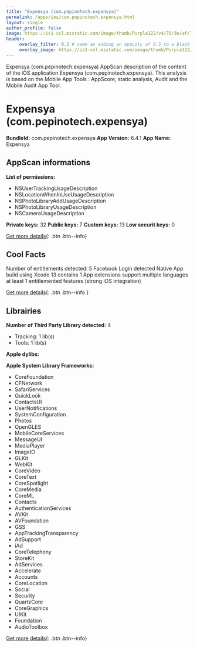```yaml
---
title: "Expensya (com.pepinotech.expensya)"
permalink: /apps/ios/com.pepinotech.expensya.html
layout: single
author_profile: false
image: https://is1-ssl.mzstatic.com/image/thumb/Purple122/v4/79/3e/af/793eaf6d-eabe-06a5-f184-90823fbd583f/AppIcons-0-0-1x_U007emarketing-0-0-0-7-0-0-sRGB-0-0-0-GLES2_U002c0-512MB-85-220-0-0.png/512x512bb.jpg
header: 
     overlay_filter: 0.5 # same as adding an opacity of 0.5 to a black background
     overlay_image: https://is1-ssl.mzstatic.com/image/thumb/Purple122/v4/79/3e/af/793eaf6d-eabe-06a5-f184-90823fbd583f/AppIcons-0-0-1x_U007emarketing-0-0-0-7-0-0-sRGB-0-0-0-GLES2_U002c0-512MB-85-220-0-0.png/512x512bb.jpg
---
```

Expensya (com.pepinotech.expensya) AppScan description of the content of the iOS application Expensya (com.pepinotech.expensya). This analysis is based on the Mobile App Tools : AppScore, static analysis, Audit and the Mobile Audit App Tool.

# Expensya (com.pepinotech.expensya)

**BundleId:** com.pepinotech.expensya
**App Version:** 6.4.1
**App Name:** Expensya


## AppScan informations 

**List of permissions:** 
- NSUserTrackingUsageDescription
- NSLocationWhenInUseUsageDescription
- NSPhotoLibraryAddUsageDescription
- NSPhotoLibraryUsageDescription
- NSCameraUsageDescription
  
  
**Private keys:** 32
**Public keys:** 7
**Custom keys:** 13
**Low securit keys:** 0
  
[Get more details](/pricing.html){: .btn .btn--info}

## Cool Facts

Number of entitlements detected: 5
Facebook Login detected
Native App
build using Xcode 13
contains 1 App extensions
support multiple languages
at least 1 entitlemented features (strong iOS integration)
  
[Get more details](/pricing.html){: .btn .btn--info }

## Librairies 
**Number of Third Party Library detected:** 4
- Tracking: 1 lib(s)
- Tools: 1 lib(s)


**Apple dylibs:**


**Apple System Library Frameworks:**
- CoreFoundation
- CFNetwork
- SafariServices
- QuickLook
- ContactsUI
- UserNotifications
- SystemConfiguration
- Photos
- OpenGLES
- MobileCoreServices
- MessageUI
- MediaPlayer
- ImageIO
- GLKit
- WebKit
- CoreVideo
- CoreText
- CoreSpotlight
- CoreMedia
- CoreML
- Contacts
- AuthenticationServices
- AVKit
- AVFoundation
- GSS
- AppTrackingTransparency
- AdSupport
- iAd
- CoreTelephony
- StoreKit
- AdServices
- Accelerate
- Accounts
- CoreLocation
- Social
- Security
- QuartzCore
- CoreGraphics
- UIKit
- Foundation
- AudioToolbox


  
[Get more details](/pricing.html){: .btn .btn--info}

